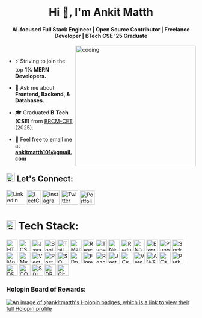 <h1 align="center">Hi 👋, I'm Ankit Matth</h1>
<h4 align="center">AI-focused Full Stack Engineer | Open Source Contributor | Freelance Developer | BTech CSE ’25 Graduate</h4>
<!-- https://github.com/Ankit-Matth/Ankit-Matth/assets/146843890/fde4cb18-e27c-46f6-a714-46cdefaa1d31 -->
<img align="right" alt="coding" width="320" src="https://github.com/user-attachments/assets/1a96906d-fd7f-4c9d-be24-18d7b60d4581">
<br>

- ⚡ Striving to join the top **1% MERN Developers.**

- 💬 Ask me about **Frontend, Backend, & Databases.**

- 🎓 Graduated **B.Tech (CSE)** from [BRCM-CET](https://www.brcmcet.edu.in/) (2025). 

- 📧 Feel free to email me at -- **ankitmatth101@gmail.com**

<h2 align="left"><img src="https://em-content.zobj.net/source/microsoft-teams/363/handshake_1f91d.png" alt="🤝" width="23" height="23"> Let's Connect:</h2>

<p style="display: flex; align-items: center; gap: 5px;">
  <a href="https://linkedin.com/in/ankit-matth" target="blank">
    <img src="https://raw.githubusercontent.com/rahuldkjain/github-profile-readme-generator/master/src/images/icons/Social/linked-in-alt.svg" alt="LinkedIn" height="40" width="50" /></a>
  <a href="https://www.leetcode.com/ankit-matth" target="blank">
    <img src="https://github.com/user-attachments/assets/adf2daaf-813f-4ec2-be2d-38f8c62dd3f1" alt="LeetCode" height="39" width="36" /></a>
  <a href="https://instagram.com/ankit_matth_" target="blank">
    <img src="https://raw.githubusercontent.com/rahuldkjain/github-profile-readme-generator/master/src/images/icons/Social/instagram.svg" alt="Instagram" height="39" width="45" /></a>
  <a href="https://x.com/ankit_matth" target="blank">
    <picture>
      <source media="(prefers-color-scheme: dark)" srcset="https://github.com/user-attachments/assets/ebae29ef-a00a-421b-b7b3-6c175c5fa24c">
      <source media="(prefers-color-scheme: light)" srcset="https://github.com/user-attachments/assets/3a603b07-4337-40fe-a91d-40a4ea2fc24f">
      <img src="https://github.com/user-attachments/assets/f8d88844-df3a-4ef0-82dc-334315f4d3fa" alt="Twitter" height="38" width="45">
    </picture> 
  </a>
  <a href="https://ankit-matth-portfolio.vercel.app/" target="blank">
    <img src="https://github.com/Ankit-Matth/my-portfolio/blob/main/frontend/public/favicon.ico" alt="Portfolio" height="37" width="39" />
  </a>
</p>

<h1><img src="https://em-content.zobj.net/source/microsoft-teams/363/man-technologist_1f468-200d-1f4bb.png" alt="👨‍💻" width="25" height="25"> Tech Stack:</h1>
<p>
<img src="https://img.shields.io/badge/-HTML5-000000?logo=html5&logoColor=white" alt="HTML" height="30">
<img src="https://img.shields.io/badge/-CSS3-000000?logo=css3&logoColor=white" alt="CSS" height="30">
<img src="https://img.shields.io/badge/-JavaScript-000000?logo=javascript&logoColor=white" alt="Javascript" height="30">
<img src="https://img.shields.io/badge/-Bootstrap-000000?logo=bootstrap&logoColor=white" alt="Bootstrap" height="30">
<img src="https://img.shields.io/badge/-TailwindCSS-000000?logo=tailwindcss&logoColor=white" alt="TailwindCSS" height="30">
<img src="https://img.shields.io/badge/-Markdown-000000?logo=markdown&logoColor=white" alt="Markdown" height="30">
<img src="https://img.shields.io/badge/-React-000000?logo=react&logoColor=white" alt="React" height="30">
<img src="https://img.shields.io/badge/-TypeScript-000000?logo=typescript&logoColor=white" alt="TypeScript" height="30">
<img src="https://img.shields.io/badge/-Next.js-000000?logo=next.js&logoColor=white" alt="Next.js" height="30">
<img src="https://img.shields.io/badge/-Redux-000000?logo=redux&logoColor=white" alt="Redux" height="30">
<img src="https://img.shields.io/badge/-Node.js-000000?logo=node.js&logoColor=white" alt="Node.js" height="30">
<img src="https://img.shields.io/badge/-Express.js-000000?logo=express&logoColor=white" alt="Express.js" height="30">
<img src="https://img.shields.io/badge/-Puppeteer-000000?logo=puppeteer&logoColor=white" alt="Puppeteer" height="30">
<img src="https://img.shields.io/badge/-Socket.io-000000?logo=socket.io&logoColor=white" alt="Socket.io" height="30">
<img src="https://img.shields.io/badge/-MongoDB-000000?logo=mongodb&logoColor=white" alt="MongoDB" height="30">
<img src="https://img.shields.io/badge/-MySQL-000000?logo=mysql&logoColor=white" alt="MySQL" height="30">
<img src="https://img.shields.io/badge/-VectorDB-000000?logo=databricks&logoColor=white" alt="VectorDB" height="30">
<img src="https://img.shields.io/badge/-Postman-000000?logo=postman&logoColor=white" alt="Postman" height="30">
<img src="https://img.shields.io/badge/-SQL-000000?logo=database&logoColor=white" alt="SQL" height="30">
<img src="https://img.shields.io/badge/-Docker-000000?logo=docker&logoColor=white" alt="Docker" height="30">
<img src="https://img.shields.io/badge/-Figma-000000?logo=figma&logoColor=white" alt="Figma" height="30">
<img src="https://img.shields.io/badge/-React%20Testing%20Library-000000?logo=testinglibrary&logoColor=white" alt="React Testing Library" height="30">
<img src="https://img.shields.io/badge/-Jest-000000?logo=jest&logoColor=white" alt="Jest" height="30">
<img src="https://img.shields.io/badge/-Cypress-000000?logo=cypress&logoColor=white" alt="Cypress" height="30">
<img src="https://img.shields.io/badge/-Vercel-000000?logo=vercel&logoColor=white" alt="Vercel" height="30">
<img src="https://img.shields.io/badge/AWS-000000?logo=googlecloud&logoColor=white" alt="AWS" height="30">
<img src="https://img.shields.io/badge/-C%20/%20C++-000000?logo=cplusplus&logoColor=white" alt="C++" height="30">
<img src="https://img.shields.io/badge/-Python-000000?logo=python&logoColor=white" alt="Python" height="30">
<img src="https://img.shields.io/badge/-DSA-000000?logo=thealgorithms&logoColor=white" alt="DSA" height="30">
<img src="https://img.shields.io/badge/-OOPs-000000?logo=codecrafters&logoColor=white" alt="OOPs" height="30">
<img src="https://img.shields.io/badge/-SDLC-000000?logoColor=white" alt="SDLC" height="30">
<img src="https://img.shields.io/badge/-DBMS-000000?logo=databricks&logoColor=white" alt="DBMS" height="30">
<img src="https://img.shields.io/badge/-Git-000000?logo=git&logoColor=white" alt="Git" height="30">
</p>


<h3>Holopin Board of Rewards:</h3>

[![An image of @ankitmatth's Holopin badges, which is a link to view their full Holopin profile](https://holopin.me/ankitmatth)](https://holopin.io/@ankitmatth)
